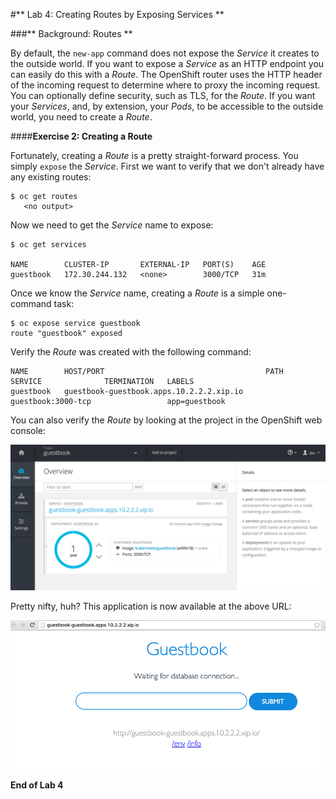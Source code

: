 #** Lab 4: Creating Routes by Exposing Services **

###** Background: Routes **

By default, the `new-app` command does not expose the *Service* it creates to
the outside world. If you want to expose a *Service* as an HTTP endpoint you can
easily do this with a *Route*. The OpenShift router uses the HTTP header of the
incoming request to determine where to proxy the incoming request. You can
optionally define security, such as TLS, for the *Route*. If you want your
*Services*, and, by extension, your *Pods*,  to be accessible to the outside
world, you need to create a *Route*.

####**Exercise 2: Creating a Route**

Fortunately, creating a *Route* is a pretty straight-forward process.  You simply
`expose` the *Service*. First we want to verify that we don't already have any
existing routes:

````
$ oc get routes
   <no output>
````

Now we need to get the *Service* name to expose:

````
$ oc get services

NAME        CLUSTER-IP       EXTERNAL-IP   PORT(S)    AGE
guestbook   172.30.244.132   <none>        3000/TCP   31m
````

Once we know the *Service* name, creating a *Route* is a simple one-command task:

````
$ oc expose service guestbook
route "guestbook" exposed
````

Verify the *Route* was created with the following command:

````
NAME        HOST/PORT                                    PATH      SERVICE              TERMINATION   LABELS
guestbook   guestbook-guestbook.apps.10.2.2.2.xip.io             guestbook:3000-tcp                 app=guestbook
````

You can also verify the *Route* by looking at the project in the OpenShift web console:

![Route](images/route.png)

Pretty nifty, huh?  This application is now available at the above URL:

![Route](images/route2.png)

**End of Lab 4**

